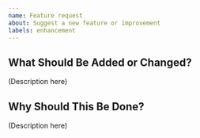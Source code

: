 ```yaml
---
name: Feature request
about: Suggest a new feature or improvement
labels: enhancement
---
```


## What Should Be Added or Changed?
<!-- What should be done and how? Please describe in as much detail as possible. -->

(Description here)

## Why Should This Be Done?
<!-- What improvements or benefits does this offer? -->

(Description here)
